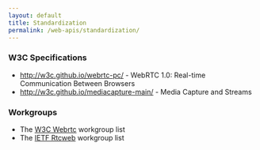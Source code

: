 ```yaml
---
layout: default
title: Standardization
permalink: /web-apis/standardization/
---
```



### W3C Specifications

  * <http://w3c.github.io/webrtc-pc/> - WebRTC 1.0: Real-time Communication
    Between Browsers
  * <http://w3c.github.io/mediacapture-main/> - Media Capture and Streams


### Workgroups

  * The [W3C Webrtc] workgroup list
  * The [IETF Rtcweb] workgroup list

[W3C Webrtc]: http://www.w3.org/2011/04/webrtc-charter.html
[IETF Rtcweb]: http://tools.ietf.org/wg/rtcweb/charters
